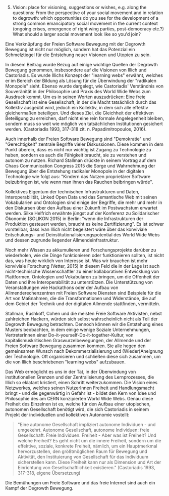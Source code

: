 5. Vision: place for visioning, suggestions or wishes, e.g. along the questions: From the perspective of your social movement and in relation to degrowth: which opportunities do you see for the development of a strong common emancipatory social movement in the current context (ongoing crises, emergence of right wing parties, post-democracy etc.?) What should a larger social movement look like so you'd join?

Eine Verknüpfung der Freien Software Bewegung mit der Degrowth Bewegung ist nicht nur möglich, sondern hat das Potenzial ein Schmelztiegel für die Entstehung neuer Visionen und Utopien zu sein.

In diesem Beitrag wurde Bezug auf einige wichtige Quellen der Degrowth Bewegung genommen, insbesondere auf die Visionen von Illich und Castoriadis. Es wurde Illichs Konzept der "learning webs" erwähnt, welches er im Bereich der Bildung als Lösung für die Überwindung der "radikalen Monopole" sieht. Ebenso wurde dargelegt, wie Castoriadis' Verständnis von Souveränität in der Philosophie und Praxis des World Wide Webs zum Ausdruck kommt. Um es in seinen Worten auszudrücken: Eine freie Gesellschaft ist eine Gesellschaft, in der die Macht tatsächlich durch das Kollektiv ausgeübt wird, jedoch ein Kollektiv, in dem sich alle effektiv gleichermaßen beteiligen. Und dieses Ziel, die Gleichheit der effektiven Beteiligung zu erreichen, darf nicht eine rein formale Angelegenheit bleiben, sondern muss so weit wie möglich von tatsächlichen Institutionen gesichert werden. (Castoriadis 1993, 317-318 zit. n. Papadimitropoulos, 2016).

Auch innerhalb der Freien Software Bewegung sind "Demokratie" und "Gerechtigkeit" zentrale Begriffe vieler Diskussionen. Diese kommen in dem Punkt überein, dass es nicht nur wichtig ist Zugang zu Technologie zu haben, sondern es auch die Fähigkeit braucht, sie zu verstehen und autonom zu nutzen. Richard Stallman drückte in seinem Vortrag auf dem Chaos Communication Congress 2015 die Sorge und Wahrnehmung der Bewegung über die Entstehung radikaler Monopole in der digitalen Technologie wie folgt aus: "Kindern das Nutzen proprietärer Software beizubringen ist, wie wenn man ihnen das Rauchen beibringen würde".

Kollektives Eigentum der technischen Infrastrukturen und Daten, Interoperabilität, Linked Open Data und das Semantische Web mit seinen Vokabularien und Ontologien sind einige der Begriffe, die mehr und mehr in den Diskursen über den Aufbau einer Zukunft im Postwachstum erwartet werden. Silke Helfrich erwähnte jüngst auf der Konferenz zu Solidarischer Ökonomie (SOLIKON 2015) in Berlin: "wenn die Infrastrukturen der Produktion gesteuert werden, braucht es keine Zertifizierung". Es ist schwer vorstellbar, dass Ivan Illich nicht begeistert wäre über das konviviale Entschulungs- und Deinstitutionalisierungspotential des World Wide Webs und dessen zugrunde liegender Allmendeinfrastruktur.

Noch mehr Wissen zu akkumulieren und Forschungsprojekte darüber zu wiederholen, wie die Dinge funktionieren oder funktionieren sollten, ist nicht das, was heute wirklich von Interesse ist. Was wir brauchen ist mehr konviviale Forschung (Vetter, 2015) in diesem Feld die in der Lage ist auch nicht-technische Wissenschaftler zu einer kollaborativen Entwicklung von Plattformen, Ontologien und Vokabularen zu bringen, um die Offenheit der Daten und ihre Interoperabilität zu unterstützen. Die Unterstützung von Veranstaltungen wie Hackathons oder der Aufbau von Allmenderechenzentren mit Freien Software Diensten sind Beispiele für die Art von Maßnahmen, die die Transformationen und Widerstände, die auf dem Gebiet der Technik und der digitalen Allmende stattfinden, vermitteln.

Stallman, Rushkoff, Cohen und die meisten Freie Software Aktivisten, nebst zahlreichen Hackern, würden sich selbst wahrscheinlich nicht als Teil der Degrowth Bewegung betrachten. Dennoch können wir die Entstehung eines Musters beobachten, in dem einige wenige Soziale Unternehmungen, VertreterInnen einer Do-it-yourself-Do-it-together-Kultur, von kapitalismuskritischen Graswurzelbewegungen, der Allmende und der Freien Software Bewegung zusammen kommen. Sie alle hegen den gemeinsamen Wunsch nach Dekommerzialisierung und (Wieder)Aneignung der Technologie. Oft organisieren und schließen diese sich zusammen, um die von Illich beschriebenen "learning webs" aufzubauen.

Das Web ermöglicht es uns in der Tat, in der Überwindung von institutionellen Grenzen und der Zentralisierung des Lernprozesses, die Illich so eklatant kristiert, einen Schritt weiterzukommen. Die Vision eines Netzwerkes, welches seinen NutzerInnen Freiheit und Handlungsmacht bringt - und die gegenwärtig in Gefahr ist - bildet den Kern von Idee und Philosophie des am CERN konzipierten World Wide Webs.
Genau diese Freiheit des Einzelnen ist es, welche für den Aufbau einer utopischen, autonomen Gesellschaft benötigt wird, die sich Castoriadis in seinem Projekt der individuellen und kollektiven Autonomie vostellt:

> "Eine autonome Gesellschaft impliziert autonome Individuen - und umgekehrt. Autonome Gesellschaft, autonome Individuen: freie Gesellschaft. Freie Individuen. Freiheit - Aber was ist Freiheit? Und welche Freiheit? Es geht nicht um die innere Freiheit, sondern um die effektive, soziale, konkrete Freiheit, nämlich, um ein Hauptmerkmal hervorzustellen, den größtmöglichen Raum für Bewegung und Aktivität, den Instituierung von Gesellschaft für das Individuum sicherstellen kann. Diese Freiheit kann nur als Dimension und Art der Einrichtung von Gesellschaftlichkeit existieren."
(Castoriadis 1993, 317-318, eigene Übersetzung)

Die Bemühungen um Freie Software und das freie Internet sind auch ein Kampf der Degrowth Bewegung.
